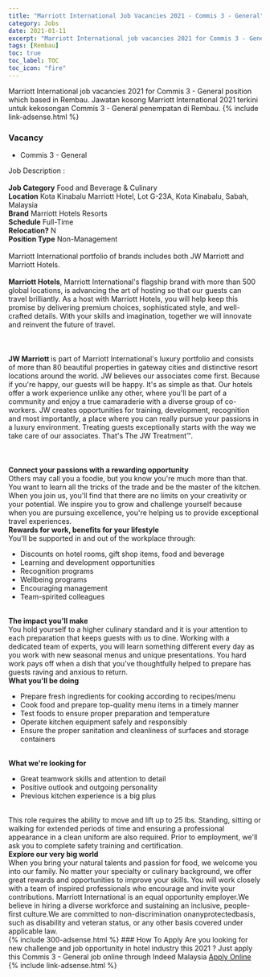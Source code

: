 ```yaml
---
title: "Marriott International Job Vacancies 2021 - Commis 3 - General" 
category: Jobs 
date: 2021-01-11 
excerpt: "Marriott International job vacancies 2021 for Commis 3 - General position which based in Rembau. Jawatan kosong Marriott International 2021 terkini untuk kekosongan Commis 3 - General penempatan di Rembau" 
tags: [Rembau] 
toc: true 
toc_label: TOC 
toc_icon: "fire" 
--- 
```


Marriott International job vacancies 2021 for Commis 3 - General position which based in Rembau. Jawatan kosong Marriott International 2021 terkini untuk kekosongan Commis 3 - General penempatan di Rembau. 
{% include link-adsense.html %} 
### Vacancy 
- Commis 3 - General 
<div><div>Job Description :<br>
<br>
<b>Job Category</b> Food and Beverage &amp; Culinary<br>
<b>Location</b> Kota Kinabalu Marriott Hotel, Lot G-23A, Kota Kinabalu, Sabah, Malaysia
<br>
<b>Brand</b> Marriott Hotels Resorts<br>
<b>Schedule</b> Full-Time<br>
<b>Relocation?</b> N<br>
<b>Position Type</b> Non-Management<br>
<br>
Marriott International portfolio of brands includes both JW Marriott and Marriott Hotels.<br>
<br>
<b>Marriott Hotels</b>, Marriott International's flagship brand with more than 500 global locations, is advancing the art of hosting so that our guests can travel brilliantly. As a host with Marriott Hotels, you will help keep this promise by delivering premium choices, sophisticated style, and well-crafted details. With your skills and imagination, together we will innovate and reinvent the future of travel.<br>
<br>
<br>
<br>
<b>JW Marriott </b>is part of Marriott International's luxury portfolio and consists of more than 80 beautiful properties in gateway cities and distinctive resort locations around the world. JW believes our associates come first. Because if you're happy, our guests will be happy. It's as simple as that. Our hotels offer a work experience unlike any other, where you'll be part of a community and enjoy a true camaraderie with a diverse group of co-workers. JW creates opportunities for training, development, recognition and most importantly, a place where you can really pursue your passions in a luxury environment. Treating guests exceptionally starts with the way we take care of our associates. That's The JW Treatment&#8482;.<br>
<br>
<br>
<br>
<b>Connect your passions with a rewarding opportunity</b>
<br>
Others may call you a foodie, but you know you're much more than that. You want to learn all the tricks of the trade and be the master of the kitchen. When you join us, you'll find that there are no limits on your creativity or your potential. We inspire you to grow and challenge yourself because when you are pursuing excellence, you're helping us to provide exceptional travel experiences.
<br>
<b>Rewards for work, benefits for your lifestyle</b>
<br>
You'll be supported in and out of the workplace through:
<ul><li>Discounts on hotel rooms, gift shop items, food and beverage</li>
<li>Learning and development opportunities</li>
<li>Recognition programs</li>
<li>Wellbeing programs</li>
<li>Encouraging management</li>
<li>Team-spirited colleagues</li>
</ul><br>
<b>The impact you'll make</b>
<br>
You hold yourself to a higher culinary standard and it is your attention to each preparation that keeps guests with us to dine. Working with a dedicated team of experts, you will learn something different every day as you work with new seasonal menus and unique presentations. You hard work pays off when a dish that you've thoughtfully helped to prepare has guests raving and anxious to return.
<br>
<b>What you'll be doing</b>
<ul><li>Prepare fresh ingredients for cooking according to recipes/menu</li>
<li>Cook food and prepare top-quality menu items in a timely manner</li>
<li>Test foods to ensure proper preparation and temperature</li>
<li>Operate kitchen equipment safely and responsibly</li>
<li>Ensure the proper sanitation and cleanliness of surfaces and storage containers</li>
</ul><br>
<b>What we're looking for</b>
<ul><li>Great teamwork skills and attention to detail</li>
<li>Positive outlook and outgoing personality</li>
<li>Previous kitchen experience is a big plus</li>
</ul><br>
This role requires the ability to move and lift up to 25 lbs. Standing, sitting or walking for extended periods of time and ensuring a professional appearance in a clean uniform are also required. Prior to employment, we'll ask you to complete safety training and certification.
<br>
<b>Explore our very big world</b>
<br>
When you bring your natural talents and passion for food, we welcome you into our family. No matter your specialty or culinary background, we offer great rewards and opportunities to improve your skills. You will work closely with a team of inspired professionals who encourage and invite your contributions. Marriott International is an equal opportunity employer.We believe in hiring a diverse workforce and sustaining an inclusive, people-first culture.We are committed to non-discrimination onanyprotectedbasis, such as disability and veteran status, or any other basis covered under applicable law.</div></div> 
{% include 300-adsense.html %} 
### How To Apply 
Are you looking for new challenge and job opportunity in hotel industry this 2021 ?
Just apply this Commis 3 - General job online through Indeed Malaysia 
<a href="https://malaysia.indeed.com/viewjob?jk=e7551b1cf5c874a2" class="btn btn--info" target="_blank" rel="nofollow noopenner">Apply Online</a> 
{% include link-adsense.html %} 